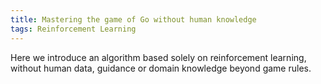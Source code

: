 ```yaml
---
title: Mastering the game of Go without human knowledge
tags: Reinforcement Learning
---
```


Here we introduce an algorithm based solely on reinforcement learning, without human data, guidance or domain knowledge beyond game rules. 